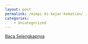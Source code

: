 ```yaml
---
layout: post
permalink: /mimpi-di-kejar-kematian/
categories:
    - Uncategorized
---
```


[Baca Selengkapnya](/07)